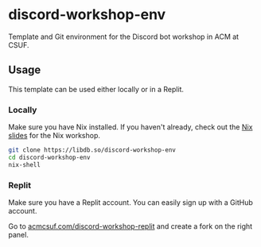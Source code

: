# discord-workshop-env

Template and Git environment for the Discord bot workshop in ACM at CSUF.

## Usage

This template can be used either locally or in a Replit.

### Locally

Make sure you have Nix installed. If you haven't already, check out the [Nix slides](https://nix.libdb.so/slides) for the Nix workshop.

```sh
git clone https://libdb.so/discord-workshop-env
cd discord-workshop-env
nix-shell
```

### Replit

Make sure you have a Replit account. You can easily sign up with a GitHub account.

Go to [acmcsuf.com/discord-workshop-replit](acmcsuf.com/discord-workshop-replit) and create a fork on the right panel.